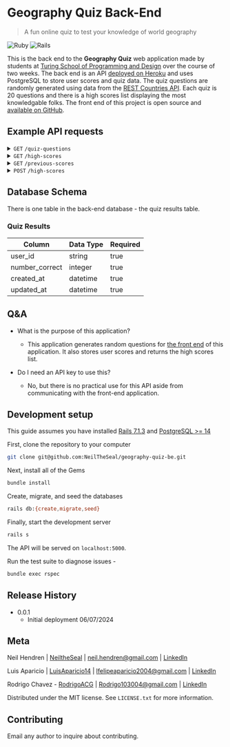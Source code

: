 # Geography Quiz Back-End
> A fun online quiz to test your knowledge of world geography

![Ruby][ruby-image]
![Rails][rails-image]

This is the back end to the **Geography Quiz** web application made by students at [Turing School of Programming and Design](https://turing.edu) over the course of two weeks. The back end is an API [deployed on Heroku](https://ancient-plains-68209-663b50393b93.herokuapp.com/api/v0) and uses PostgreSQL to store user scores and quiz data. The quiz questions are randomly generated using data from the [REST Countries API](https://restcountries.com). Each quiz is 20 questions and there is a high scores list displaying the most knowledgable folks. The front end of this project is open source and [available on GitHub](https://github.com/NeilTheSeal/geography-quiz-fe).

## Example API requests

<details>
 <summary><code>GET</code> <code>/quiz-questions</code></summary>


##### Parameters

> | name      |  type     | data type               | description                                                           |
> |-----------|-----------|-------------------------|-----------------------------------------------------------------------|
> | None      |  N/A | N/A   | N/A  |

##### Headers

> | name      |  type     | data type               | description                                                           |
> |-----------|-----------|-------------------------|-----------------------------------------------------------------------|
> | accept      |  optional | string   | application/json  |

##### Responses

> | http code     | content-type                      | response                                                            |
> |---------------|-----------------------------------|---------------------------------------------------------------------|
> | `200`         | `application/json`        | `{"data": [{"id":"0","type":"questions","attributes":{"question":"...","correct_answer":"...","options":["..."],"image": false}}, ...]}`                                |

##### Example cURL

> ```javascript
>  curl -X GET -H "accept: application/json" "https://ancient-plains-68209-663b50393b93.herokuapp.com/api/v0/quiz-questions"
> ```
</details>

<details>
 <summary><code>GET</code> <code>/high-scores</code></summary>


##### Parameters

> | name      |  type     | data type               | description                                                           |
> |-----------|-----------|-------------------------|-----------------------------------------------------------------------|
> | None      |  N/A | N/A   | N/A  |

##### Headers

> | name      |  type     | data type               | description                                                           |
> |-----------|-----------|-------------------------|-----------------------------------------------------------------------|
> | accept      |  optional | string   | application/json  |

##### Responses

> | http code     | content-type                      | response                                                            |
> |---------------|-----------------------------------|---------------------------------------------------------------------|
> | `200`         | `application/json`        | `{"data":[{"id":"1","type":"high_scores","attributes":{"user_id":"...","number_correct":15,"created_at":"2024-06-06T00:00:00Z"}}, ...]}`                                |
> | `304`         | `application/json`        | `(same as above)`                                |

##### Example cURL

> ```javascript
>  curl -X GET -H "accept: application/json" "https://ancient-plains-68209-663b50393b93.herokuapp.com/api/v0/high-scores"
> ```
</details>

<details>
 <summary><code>GET</code> <code>/previous-scores</code></summary>


##### Parameters

> | name      |  type     | data type               | description                                                           |
> |-----------|-----------|-------------------------|-----------------------------------------------------------------------|
> | user_id      |  required | string   | the user id as recorded in the front-end database  |

##### Headers

> | name      |  type     | data type               | description                                                           |
> |-----------|-----------|-------------------------|-----------------------------------------------------------------------|
> | accept      |  optional | string   | application/json  |

##### Responses

> | http code     | content-type                      | response                                                            |
> |---------------|-----------------------------------|---------------------------------------------------------------------|
> | `200`         | `application/json`        | `{"data":[{"id":"1","type":"high_scores","attributes":{"user_id":"...","number_correct":15,"created_at":"2024-06-06T00:00:00Z"}}, ...]}`                                |
> | `304`         | `application/json`        | `(same as above)`                                |                            |

##### Example cURL

> ```javascript
>  curl -X GET -H "accept: application/json" "https://ancient-plains-68209-663b50393b93.herokuapp.com/api/v0/previous-scores?user_id=0123456789"
> ```
</details>

<details>
 <summary><code>POST</code> <code>/high-scores</code></summary>


##### Parameters

> | name      |  type     | data type               | description                                                           |
> |-----------|-----------|-------------------------|-----------------------------------------------------------------------|
> | user_id      |  required | string   | the user id as recorded in the front-end database  |
> | number_correct     |  required | integer   | the number of questions that were correct on the quiz  |

##### Headers

> | name      |  type     | data type               | description                                                           |
> |-----------|-----------|-------------------------|-----------------------------------------------------------------------|
> | accept      |  optional | string   | application/json  |

##### Responses

> | http code     | content-type                      | response                                                            |
> |---------------|-----------------------------------|---------------------------------------------------------------------|
> | `302`         | `none`        | `(redirect to user dashboard or home page)`                                |                              |

##### Example cURL

> ```javascript
>  curl -X GET -H "accept: application/json" "https://ancient-plains-68209-663b50393b93.herokuapp.com/api/v0/high-scores?user_id=0123456789&number_correct=5"
> ```
</details>

## Database Schema

There is one table in the back-end database - the quiz results table.

### Quiz Results

| Column         | Data Type |  Required  |
|----------------|-----------|------------|
| user_id        | string    |     true   |
| number_correct | integer   |     true   |
| created_at     | datetime  |     true   |
| updated_at     | datetime  |     true   |

## Q&A

- What is the purpose of this application?
  - This application generates random questions for [the front end](https://github.com/NeilTheSeal/geography-quiz-fe) of this application. It also stores user scores and returns the high scores list.

- Do I need an API key to use this?
  - No, but there is no practical use for this API aside from communicating with the front-end application.

## Development setup

This guide assumes you have installed [Rails 7.1.3](https://guides.rubyonrails.org/v7.1/getting_started.html) and [PostgreSQL >= 14](https://www.postgresql.org/download/)

First, clone the repository to your computer

```sh
git clone git@github.com:NeilTheSeal/geography-quiz-be.git
```

Next, install all of the Gems

```sh
bundle install
```

Create, migrate, and seed the databases

```sh
rails db:{create,migrate,seed}
```

Finally, start the development server

```sh
rails s
```

The API will be served on `localhost:5000`.

Run the test suite to diagnose issues -

```sh
bundle exec rspec
```

## Release History

* 0.0.1
    * Initial deployment 06/07/2024

## Meta

Neil Hendren | [NeiltheSeal](https://github.com/NeiltheSeal) | neil.hendren@gmail.com | [LinkedIn](https://www.linkedin.com/in/neilhendren/)

Luis Aparicio | [LuisAparicio14](https://github.com/luisaparicio14) | lfelipeaparicio2004@gmail.com | [LinkedIn](https://www.linkedin.com/in/luis-aparicio14/)

Rodrigo Chavez - [RodrigoACG](https://github.com/RodrigoACG) | Rodrigo103004@gmail.com | [LinkedIn](http://www.linkedin.com/in/rodrigo-chavez1)

Distributed under the MIT license. See ``LICENSE.txt`` for more information.

## Contributing

Email any author to inquire about contributing.

<!-- Markdown link & img dfn's -->
[ruby-image]: https://img.shields.io/badge/Ruby-CC342D?style=for-the-badge&logo=ruby&logoColor=white
[rails-image]: https://img.shields.io/badge/Ruby_on_Rails-CC0000?style=for-the-badge&logo=ruby-on-rails&logoColor=white

